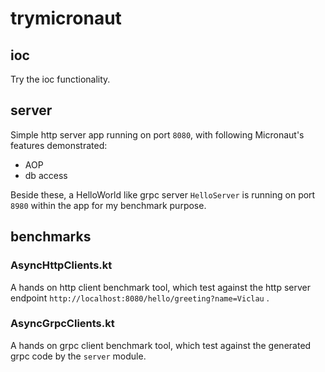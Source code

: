 # trymicronaut

## ioc

Try the ioc functionality.

## server

Simple http server app running on port `8080`, with following Micronaut's features demonstrated:
- AOP
- db access

Beside these, a HelloWorld like grpc server `HelloServer` is running on port `8980` within the app for my benchmark purpose. 

## benchmarks

### AsyncHttpClients.kt

A hands on http client benchmark tool, which test against the http server endpoint `http://localhost:8080/hello/greeting?name=Viclau` .

### AsyncGrpcClients.kt

A hands on grpc client benchmark tool, which test against the generated grpc code by the `server` module.
